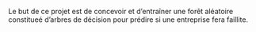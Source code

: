 Le but de ce projet est de concevoir et d’entraîner une forêt aléatoire constitueé d’arbres de décision pour prédire si une entreprise fera faillite. 
